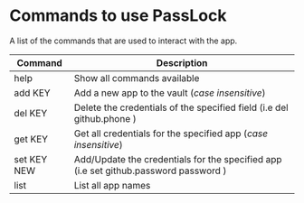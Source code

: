 # Commands to use PassLock
A list of the commands that are used to interact with the app.

**Command**     | **Description**
----------------|------------
help            | Show all commands available
add KEY         | Add a new app to the vault (*case insensitive*)
del KEY         | Delete the credentials of the specified field (i.e del github.phone )
get KEY         | Get all credentials for the specified app (*case insensitive*)
set KEY NEW     | Add/Update the credentials for the specified app (i.e set github.password password )
list            | List all app names